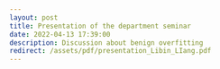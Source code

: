 ```yaml
---
layout: post
title: Presentation of the department seminar
date: 2022-04-13 17:39:00
description: Discussion about benign overfitting
redirect: /assets/pdf/presentation_Libin_LIang.pdf
---
```

